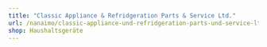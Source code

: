 ```yaml
---
title: "Classic Appliance & Refridgeration Parts & Service Ltd."
url: /nanaimo/classic-appliance-und-refridgeration-parts-und-service-ltd/
shop: Haushaltsgeräte
---
```


